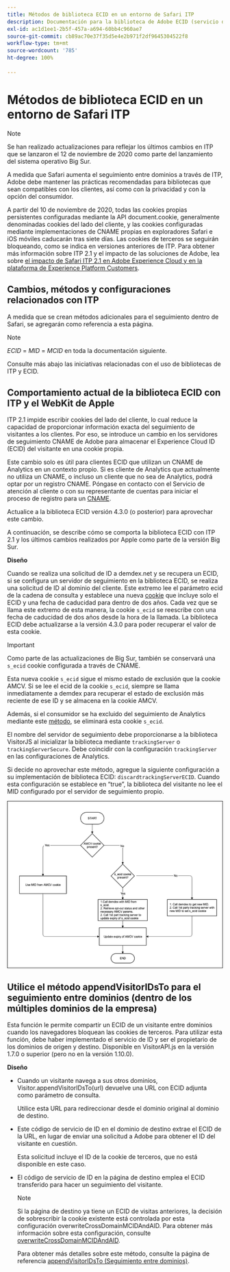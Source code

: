 ```yaml
---
title: Métodos de biblioteca ECID en un entorno de Safari ITP
description: Documentación para la biblioteca de Adobe ECID (servicio de ID).
exl-id: ac1d1ee1-2b5f-457a-a694-60bb4c960ae7
source-git-commit: cb89ac70e37f35d5e4e2b971f2df9645304522f8
workflow-type: tm+mt
source-wordcount: '785'
ht-degree: 100%

---
```


# Métodos de biblioteca ECID en un entorno de Safari ITP

>[!NOTE]
>
>Se han realizado actualizaciones para reflejar los últimos cambios en ITP que se lanzaron el 12 de noviembre de 2020 como parte del lanzamiento del sistema operativo Big Sur.

A medida que Safari aumenta el seguimiento entre dominios a través de ITP, Adobe debe mantener las prácticas recomendadas para bibliotecas que sean compatibles con los clientes, así como con la privacidad y con la opción del consumidor.

A partir del 10 de noviembre de 2020, todas las cookies propias persistentes configuradas mediante la API document.cookie, generalmente denominadas cookies del lado del cliente, y las cookies configuradas mediante implementaciones de CNAME propias en exploradores Safari e iOS móviles caducarán tras siete días. Las cookies de terceros se seguirán bloqueando, como se indica en versiones anteriores de ITP. Para obtener más información sobre ITP 2.1 y el impacto de las soluciones de Adobe, lea sobre [el impacto de Safari ITP 2.1 en Adobe Experience Cloud y en la plataforma de Experience Platform Customers](https://medium.com/adobetech/safari-itp-2-1-impact-on-adobe-experience-cloud-customers-9439cecb55ac).

## Cambios, métodos y configuraciones relacionados con ITP

A medida que se crean métodos adicionales para el seguimiento dentro de Safari, se agregarán como referencia a esta página.

>[!NOTE]
>
>*ECID* = *MID* = *MCID* en toda la documentación siguiente.

Consulte más abajo las iniciativas relacionadas con el uso de bibliotecas de ITP y ECID.

## Comportamiento actual de la biblioteca ECID con ITP y el WebKit de Apple

ITP 2.1 impide escribir cookies del lado del cliente, lo cual reduce la capacidad de proporcionar información exacta del seguimiento de visitantes a los clientes. Por eso, se introduce un cambio en los servidores de seguimiento CNAME de Adobe para almacenar el Experience Cloud ID (ECID) del visitante en una cookie propia.

Este cambio solo es útil para clientes ECID que utilizan un CNAME de Analytics en un contexto propio. Si es cliente de Analytics que actualmente no utiliza un CNAME, o incluso un cliente que no sea de Analytics, podrá optar por un registro CNAME. Póngase en contacto con el Servicio de atención al cliente o con su representante de cuentas para iniciar el proceso de registro para un [CNAME](https://experienceleague.adobe.com/docs/core-services/interface/ec-cookies/cookies-first-party.html?lang=es).

Actualice a la biblioteca ECID versión 4.3.0 (o posterior) para aprovechar este cambio.

A continuación, se describe cómo se comporta la biblioteca ECID con ITP 2.1 y los últimos cambios realizados por Apple como parte de la versión Big Sur.

**Diseño**

Cuando se realiza una solicitud de ID a demdex.net y se recupera un ECID, si se configura un servidor de seguimiento en la biblioteca ECID, se realiza una solicitud de ID al dominio del cliente. Este extremo lee el parámetro ecid de la cadena de consulta y establece una nueva [cookie](/help/introduction/cookies.md) que incluye solo el ECID y una fecha de caducidad para dentro de dos años. Cada vez que se llama este extremo de esta manera, la cookie `s_ecid` se reescribe con una fecha de caducidad de dos años desde la hora de la llamada. La biblioteca ECID debe actualizarse a la versión 4.3.0 para poder recuperar el valor de esta cookie.

>[!IMPORTANT]
>
>Como parte de las actualizaciones de Big Sur, también se conservará una `s_ecid` cookie configurada a través de CNAME.

Esta nueva cookie `s_ecid` sigue el mismo estado de exclusión que la cookie AMCV. Si se lee el ecid de la cookie `s_ecid`, siempre se llama inmediatamente a demdex para recuperar el estado de exclusión más reciente de ese ID y se almacena en la cookie AMCV.

Además, si el consumidor se ha excluido del seguimiento de Analytics mediante este [método](https://experienceleague.adobe.com/docs/analytics/implementation/js/opt-out.html?lang=es), se eliminará esta cookie `s_ecid`.

El nombre del servidor de seguimiento debe proporcionarse a la biblioteca VisitorJS al inicializar la biblioteca mediante `trackingServer` o `trackingServerSecure`. Debe coincidir con la configuración `trackingServer` en las configuraciones de Analytics.

Si decide no aprovechar este método, agregue la siguiente configuración a su implementación de biblioteca ECID: `discardtrackingServerECID`. Cuando esta configuración se establece en “true”, la biblioteca del visitante no lee el MID configurado por el servidor de seguimiento propio.

![](assets/itp-proposal-v1.png)

## Utilice el método appendVisitorIDsTo para el seguimiento entre dominios (dentro de los múltiples dominios de la empresa)

Esta función le permite compartir un ECID de un visitante entre dominios cuando los navegadores bloquean las cookies de terceros. Para utilizar esta función, debe haber implementado el servicio de ID y ser el propietario de los dominios de origen y destino. Disponible en VisitorAPI.js en la versión 1.7.0 o superior (pero no en la versión 1.10.0).

**Diseño**

* Cuando un visitante navega a sus otros dominios, Visitor.appendVisitorIDsTo(url) devuelve una URL con ECID adjunta como parámetro de consulta.

  Utilice esta URL para redireccionar desde el dominio original al dominio de destino.

* Este código de servicio de ID en el dominio de destino extrae el ECID de la URL, en lugar de enviar una solicitud a Adobe para obtener el ID del visitante en cuestión.

  Esta solicitud incluye el ID de la cookie de terceros, que no está disponible en este caso.

* El código de servicio de ID en la página de destino emplea el ECID transferido para hacer un seguimiento del visitante.

  >[!NOTE]
  >Si la página de destino ya tiene un ECID de visitas anteriores, la decisión de sobrescribir la cookie existente está controlada por esta configuración overwriteCrossDomainMCIDAndAID. Para obtener más información sobre esta configuración, consulte [overwriteCrossDomainMCIDAndAID](/help/library/function-vars/overwrite-visitor-id.md).
  >
  >Para obtener más detalles sobre este método, consulte la página de referencia [appendVisitorIDsTo (Seguimiento entre dominios)](/help/library/get-set/appendvisitorid.md).
